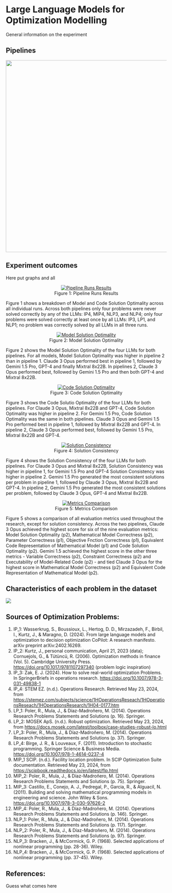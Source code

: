 # Large Language Models for Optimization Modelling

General information on the experiment 

## Pipelines
<a href="url"><img src="/PipelineFlowcharts/Overview.drawio.png" align="center" width=600></a>

## Experiment outcomes
Here put graphs and all

<figure style="text-align: center;">
    <a href="url">
        <img src="/Graphs_Tables/PipelinesRunsResultsChart.png" alt="Pipeline Runs Results">
    </a>
    <figcaption>Figure 1: Pipeline Runs Results </figcaption>
</figure>
Figure 1 shows a breakdown of Model and Code Solution Optimality across all individual runs. Across both pipelines only four problems were never solved correctly by any of the LLMs: IP4, MIP4, NLP3, and NLP4; only four problems were solved correctly at least once by all LLMs: IP3, LP1, and NLP1; no problem was correctly solved by all LLMs in all three runs.

<figure style="text-align: center;">
    <a href="url">
        <img src="/Graphs_Tables/ModelSolutionOptimalityResultChart.png" alt="Model Solution Optimality">
    </a>
    <figcaption>Figure 2: Model Solution Optimality </figcaption>
</figure>
Figure 2 shows the Model Solution Optimality of the four LLMs for both pipelines. For all models, Model Solution Optimality was higher in pipeline 2 than in pipeline 1. Claude 3 Opus performed best in pipeline 1, followed by Gemini 1.5 Pro, GPT-4 and finally Mixtral 8x22B. In pipelines 2, Claude 3 Opus performed best, followed by Gemini 1.5 Pro and then both GPT-4 and Mixtral 8x22B.

<figure style="text-align: center;">
    <a href="url">
        <img src="/Graphs_Tables/CodeSolutionOptimalityChart.png" alt="Code Solution Optimality">
    </a>
    <figcaption>Figure 3: Code Solution Optimality </figcaption>
</figure>
Figure 3 shows the Code Solutio Optimality of the four LLMs for both pipelines. For Claude 3 Opus, Mixtral 8x22B and GPT-4, Code Solution Optimality was higher in pipeline 2. For Gemini 1.5 Pro, Code Solution Optimality was the same in both pipelines. Claude 3 Opus and Gemini 1.5 Pro performed best in pipeline 1, followed by Mixtral 8x22B and GPT-4. In pipeline 2, Claude 3 Opus performed best, followed by Gemini 1.5 Pro, Mixtral 8x22B and GPT-4.

<figure style="text-align: center;">
    <a href="url">
        <img src="/Graphs_Tables/SolutionConsinstencyChart.png" alt="Solution Consistency">
    </a>
    <figcaption>Figure 4: Solution Consistency </figcaption>
</figure>
Figure 4 shows the Solution Consistency of the four LLMs for both pipelines. For Claude 3 Opus and Mixtral 8x22B, Solution Consistency was higher in pipeline 1, for Gemini 1.5 Pro and GPT-4 Solution Consistency was higher in pipeline 2. Gemini 1.5 Pro generated the most consistent solutions per problem in pipeline 1, followed by Claude 3 Opus, Mixtral 8x22B and GPT-4. In pipeline 2, Gemini 1.5 Pro generated the most consistent solutions per problem, followed by Claude 3 Opus, GPT-4 and Mixtral 8x22B.

<figure style="text-align: center;">
    <a href="url">
        <img src="Graphs_Tables/MetricComparisonTable.png" alt="Metrics Comparison">
    </a>
    <figcaption>Figure 5: Metrics Comparison </figcaption>
</figure>
Figure 5 shows a comparison of all evaluation metrics used throughout the research, except for solution consistency. Across the two pipelines, Claude 3 Opus achieved the highest score for six of the nine evaluation metrics: Model Solution Optimality (p2), Mathematical Model Correctness (p2), Parameter Correctness (p1), Objective Fnction Correctness (p1), Equivalent Code Representation of Mathematical Model (p1) and Code Solution Optimality (p2). Gemini 1.5 achieved the highest score in the other three metrics - Variable Correctness (p2), Constraint Correctness (p2) and Executability of Model-Related Code (p2) - and tied Claude 3 Opus for the highest score in Mathematical Model Correctness (p2) and Equivalent Code Representation of Mathematical Model (p2). 


## Characteristics of each problem in the dataset
<a href="url"><img src="/Graphs_Tables/ProblemCharacteristics.png" align="center"></a>
## Sources of Optimization Problems:
1.	IP_1: Wasserkrug, S., Boussioux, L., Hertog, D. D., Mirzazadeh, F., Birbil, I., Kurtz, J., & Maragno, D. (2024). From large language models and optimization to decision optimization CoPilot: A research manifesto. arXiv preprint arXiv:2402.16269.
2.	IP_2: Kurtz, J., personal communication, April 21, 2023 (data); Cornuejols, G., & Tütüncü, R. (2006). Optimization methods in finance (Vol. 5). Cambridge University Press. https://doi.org/10.1017/9781107297340 (problem logic inspiration)
3.	IP_3: Zak, E. J. (2024). How to solve real-world optimization Problems. In SpringerBriefs in operations research. https://doi.org/10.1007/978-3-031-49838-1
4.	IP_4: STEM EZ. (n.d.). Operations Research. Retrieved May 23, 2024, from https://stemez.com/subjects/science/1HOperationsReseach/1HOperationsReseach/1HOperationsResearch/1H04-0177.htm
5.	LP_1: Poler, R., Mula, J., & Díaz-Madroñero, M. (2014). Operations Research Problems Statements and Solutions (p. 16). Springer.
6.	LP_2: MOSEK ApS. (n.d.). Robust optimization. Retrieved May 23, 2024, from https://docs.mosek.com/latest/toolbox/case-studies-robust-lo.html
7.	LP_3: Poler, R., Mula, J., & Díaz-Madroñero, M. (2014). Operations Research Problems Statements and Solutions (p. 37). Springer.
8.	LP_4: Birge, J. R., & Louveaux, F. (2011). Introduction to stochastic programming. Springer Science & Business Media. https://doi.org/10.1007/978-1-4614-0237-4
9.	MIP_1 SCIP. (n.d.). Facility location problem. In SCIP Optimization Suite documentation. Retrieved May 23, 2024, from https://scipbook.readthedocs.io/en/latest/flp.html
10.	MIP_2: Poler, R., Mula, J., & Díaz-Madroñero, M. (2014). Operations Research Problems Statements and Solutions (p. 75). Springer.
11.	MIP_3: Castillo, E., Conejo, A. J., Pedregal, P., Garcia, R., & Alguacil, N. (2011). Building and solving mathematical programming models in engineering and science. John Wiley & Sons. https://doi.org/10.1007/978-3-030-97626-2
12.	MIP_4: Poler, R., Mula, J., & Díaz-Madroñero, M. (2014). Operations Research Problems Statements and Solutions (p. 146). Springer.
13.	NLP_1: Poler, R., Mula, J., & Díaz-Madroñero, M. (2014). Operations Research Problems Statements and Solutions (p. 117). Springer.
14.	NLP_2: Poler, R., Mula, J., & Díaz-Madroñero, M. (2014). Operations Research Problems Statements and Solutions (p. 97). Springer. 
15.	NLP_3: Bracken, J., & McCormick, G. P. (1968). Selected applications of nonlinear programming (pp. 28-36). Wiley. 
16.	NLP_4: Bracken, J., & McCormick, G. P. (1968). Selected applications of nonlinear programming (pp. 37-45). Wiley.

## References:
Guess what comes here
